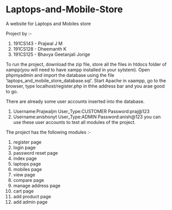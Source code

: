 # Laptops-and-Mobile-Store

A website for Laptops and Mobiles store

Project by :-
1. 191CS143 - Prajwal J M
2. 191CS128 - Dheemanth K
3. 191CS125 - Bhavya Geetanjali Jorige

To run the project, download the zip file, store all the files in htdocs folder of xampp(you will need to have xampp installed in your sytstem). Open phpmyadmin and import the database using the file 'laptops_and_mobile_store_database.sql'. Start Apache in xaampp, go to the browser, type localhost/register.php in thhe address bar and you arae good to go.

There are already some user accounts inserted into the database.
1. Username:Prajwaljm User_Type:CUSTOMER Password:praj@123
2. Username:anishonyt User_Type:ADMIN Password:anish@123
you can use these user accounts to test all modules of  the project.

The project has the following modules :-
1. register page
2. login page
3. password reset page
4. index page
5. laptops page
6. mobiles page
7. view page
8. compare page
9. manage address page
10. cart page
11. add product page
12. add admin page
